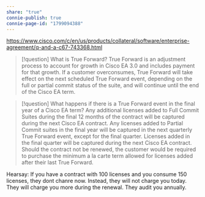 ```yaml
---
share: "true"
connie-publish: true
connie-page-id: "1799094388"
---
```


https://www.cisco.com/c/en/us/products/collateral/software/enterprise-agreement/q-and-a-c67-743368.html

> [!question] What is True Forward?
> True Forward is an adjustment process to account for growth in Cisco EA 3.0 and includes payment for that growth. If a customer overconsumes, True Forward will take effect on the next scheduled True Forward event, depending on the full or partial commit status of the suite, and will continue until the end of the Cisco EA term.


> [!question] What happens if there is a True Forward event in the final year of a Cisco EA term?
> Any additional licenses added to Full Commit Suites during the final 12 months of the contract will be captured during the next Cisco EA contract. Any licenses added to Partial Commit suites in the final year will be captured in the next quarterly True Forward event, except for the final quarter. Licenses added in the final quarter will be captured during the next Cisco EA contract. Should the contract not be renewed, the customer would be required to purchase the minimum a la carte term allowed for licenses added after their last True Forward.

Hearsay: 
If you have a contract with 100 licenses and you consume 150 licenses, they dont chanre now. Instead, they will not charge you today. They will charge you more during the renewal. 
They audit you annually. 